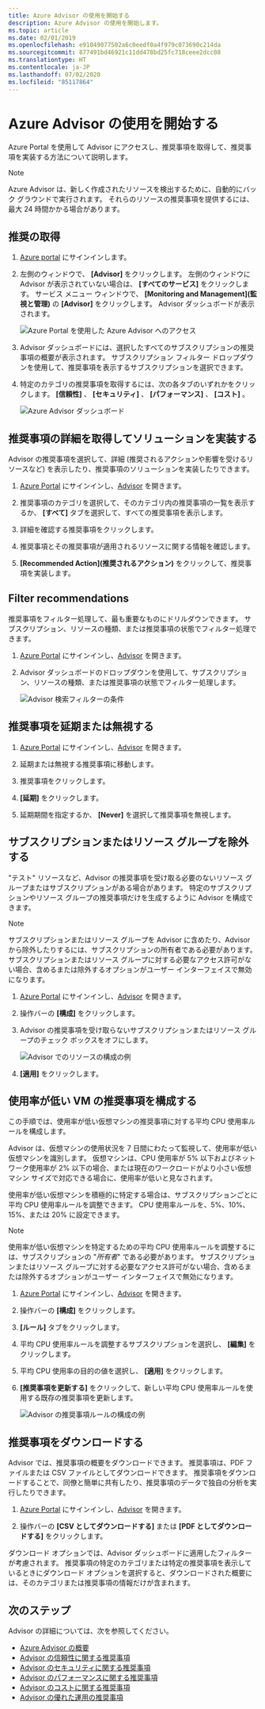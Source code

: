 ```yaml
---
title: Azure Advisor の使用を開始する
description: Azure Advisor の使用を開始します。
ms.topic: article
ms.date: 02/01/2019
ms.openlocfilehash: e91049077502a6c0eedf0a4f979c073690c214da
ms.sourcegitcommit: 877491bd46921c11dd478bd25fc718ceee2dcc08
ms.translationtype: HT
ms.contentlocale: ja-JP
ms.lasthandoff: 07/02/2020
ms.locfileid: "85117864"
---
```

# <a name="get-started-with-azure-advisor"></a>Azure Advisor の使用を開始する

Azure Portal を使用して Advisor にアクセスし、推奨事項を取得して、推奨事項を実装する方法について説明します。

> [!NOTE]
> Azure Advisor は、新しく作成されたリソースを検出するために、自動的にバック グラウンドで実行されます。 それらのリソースの推奨事項を提供するには、最大 24 時間かかる場合があります。

## <a name="get-recommendations"></a>推奨の取得

1. [Azure portal](https://portal.azure.com) にサインインします。

1. 左側のウィンドウで、 **[Advisor]** をクリックします。  左側のウィンドウに Advisor が表示されていない場合は、 **[すべてのサービス]** をクリックします。  サービス メニュー ウィンドウで、 **[Monitoring and Management]\(監視と管理\)** の **[Advisor]** をクリックします。 Advisor ダッシュボードが表示されます。

   ![Azure Portal を使用した Azure Advisor へのアクセス](./media/advisor-get-started/advisor-portal-menu.png) 

1. Advisor ダッシュボードには、選択したすべてのサブスクリプションの推奨事項の概要が表示されます。  サブスクリプション フィルター ドロップダウンを使用して、推奨事項を表示するサブスクリプションを選択できます。

1. 特定のカテゴリの推奨事項を取得するには、次の各タブのいずれかをクリックします。 **[信頼性]** 、 **[セキュリティ]** 、 **[パフォーマンス]** 、 **[コスト]** 。 

   ![Azure Advisor ダッシュボード](./media/advisor-overview/advisor-dashboard.png)

## <a name="get-recommendation-details-and-implement-a-solution"></a>推奨事項の詳細を取得してソリューションを実装する

Advisor の推奨事項を選択して、詳細 (推奨されるアクションや影響を受けるリソースなど) を表示したり、推奨事項のソリューションを実装したりできます。  

1. [Azure Portal](https://portal.azure.com) にサインインし、[Advisor](https://aka.ms/azureadvisordashboard) を開きます。

1. 推奨事項のカテゴリを選択して、そのカテゴリ内の推奨事項の一覧を表示するか、 **[すべて]** タブを選択して、すべての推奨事項を表示します。

1. 詳細を確認する推奨事項をクリックします。

1. 推奨事項とその推奨事項が適用されるリソースに関する情報を確認します。

1. **[Recommended Action]\(推奨されるアクション\)** をクリックして、推奨事項を実装します。

## <a name="filter-recommendations"></a>Filter recommendations

推奨事項をフィルター処理して、最も重要なものにドリルダウンできます。  サブスクリプション、リソースの種類、または推奨事項の状態でフィルター処理できます。  

1. [Azure Portal](https://portal.azure.com) にサインインし、[Advisor](https://aka.ms/azureadvisordashboard) を開きます。

1. Advisor ダッシュボードのドロップダウンを使用して、サブスクリプション、リソースの種類、または推奨事項の状態でフィルター処理します。

    ![Advisor 検索フィルターの条件](./media/advisor-get-started/advisor-filters.png)

## <a name="postpone-or-dismiss-recommendations"></a>推奨事項を延期または無視する

1. [Azure Portal](https://portal.azure.com) にサインインし、[Advisor](https://aka.ms/azureadvisordashboard) を開きます。

1. 延期または無視する推奨事項に移動します。

1. 推奨事項をクリックします。

1. **[延期]** をクリックします。 

1. 延期期間を指定するか、 **[Never]** を選択して推奨事項を無視します。

## <a name="exclude-subscriptions-or-resource-groups"></a>サブスクリプションまたはリソース グループを除外する

"テスト" リソースなど、Advisor の推奨事項を受け取る必要のないリソース グループまたはサブスクリプションがある場合があります。  特定のサブスクリプションやリソース グループの推奨事項だけを生成するように Advisor を構成できます。

> [!NOTE]
> サブスクリプションまたはリソース グループを Advisor に含めたり、Advisor から除外したりするには、サブスクリプションの所有者である必要があります。  サブスクリプションまたはリソース グループに対する必要なアクセス許可がない場合、含めるまたは除外するオプションがユーザー インターフェイスで無効になります。

1. [Azure Portal](https://portal.azure.com) にサインインし、[Advisor](https://aka.ms/azureadvisordashboard) を開きます。

1. 操作バーの **[構成]** をクリックします。

1. Advisor の推奨事項を受け取らないサブスクリプションまたはリソース グループのチェック ボックスをオフにします。

    ![Advisor でのリソースの構成の例](./media/advisor-get-started/advisor-configure-resources.png)

1. **[適用]** をクリックします。

## <a name="configure-low-usage-vm-recommendation"></a>使用率が低い VM の推奨事項を構成する

この手順では、使用率が低い仮想マシンの推奨事項に対する平均 CPU 使用率ルールを構成します。

Advisor は、仮想マシンの使用状況を 7 日間にわたって監視して、使用率が低い仮想マシンを識別します。 仮想マシンは、CPU 使用率が 5% 以下およびネットワーク使用率が 2% 以下の場合、または現在のワークロードがより小さい仮想マシン サイズで対応できる場合に、使用率が低いと見なされます。

使用率が低い仮想マシンを積極的に特定する場合は、サブスクリプションごとに平均 CPU 使用率ルールを調整できます。  CPU 使用率ルールを、5%、10%、15%、または 20% に設定できます。

> [!NOTE]
> 使用率が低い仮想マシンを特定するための平均 CPU 使用率ルールを調整するには、サブスクリプションの "*所有者*" である必要があります。  サブスクリプションまたはリソース グループに対する必要なアクセス許可がない場合、含めるまたは除外するオプションがユーザー インターフェイスで無効になります。 

1. [Azure Portal](https://portal.azure.com) にサインインし、[Advisor](https://aka.ms/azureadvisordashboard) を開きます。

1. 操作バーの **[構成]** をクリックします。

1. **[ルール]** タブをクリックします。

1. 平均 CPU 使用率ルールを調整するサブスクリプションを選択し、 **[編集]** をクリックします。

1. 平均 CPU 使用率の目的の値を選択し、 **[適用]** をクリックします。

1. **[推奨事項を更新する]** をクリックして、新しい平均 CPU 使用率ルールを使用する既存の推奨事項を更新します。 

   ![Advisor の推奨事項ルールの構成の例](./media/advisor-get-started/advisor-configure-rules.png)

## <a name="download-recommendations"></a>推奨事項をダウンロードする

Advisor では、推奨事項の概要をダウンロードできます。  推奨事項は、PDF ファイルまたは CSV ファイルとしてダウンロードできます。  推奨事項をダウンロードすることで、同僚と簡単に共有したり、推奨事項のデータで独自の分析を実行したりできます。

1. [Azure Portal](https://portal.azure.com) にサインインし、[Advisor](https://aka.ms/azureadvisordashboard) を開きます。

1. 操作バーの **[CSV としてダウンロードする]** または **[PDF としてダウンロードする]** をクリックします。

ダウンロード オプションでは、Advisor ダッシュボードに適用したフィルターが考慮されます。  推奨事項の特定のカテゴリまたは特定の推奨事項を表示しているときにダウンロード オプションを選択すると、ダウンロードされた概要には、そのカテゴリまたは推奨事項の情報だけが含まれます。 

## <a name="next-steps"></a>次のステップ

Advisor の詳細については、次を参照してください。

- [Azure Advisor の概要](advisor-overview.md)
- [Advisor の信頼性に関する推奨事項](advisor-high-availability-recommendations.md)
- [Advisor のセキュリティに関する推奨事項](advisor-security-recommendations.md)
- [Advisor のパフォーマンスに関する推奨事項](advisor-performance-recommendations.md)
- [Advisor のコストに関する推奨事項](advisor-cost-recommendations.md)
- [Advisor の優れた運用の推奨事項](advisor-operational-excellence-recommendations.md)
